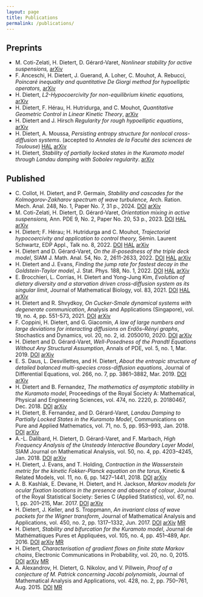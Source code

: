 ```yaml
---
layout: page
title: Publications
permalink: /publications/
---
```


## Preprints
- M. Coti-Zelati, H. Dietert, D. Gérard-Varet,
  *Nonlinear stability for active suspensions,*
  [arXiv](https://arxiv.org/abs/2404.01906)
- F. Anceschi, H. Dietert, J. Guerand, A. Loher, C. Mouhot, A. Rebucci,
  *Poincaré inequality and quantitative De Giorgi method for hypoelliptic operators,*
  [arXiv](https://arxiv.org/abs/2401.12194)
- H. Dietert,
  *L2-Hypocoercivity for non-equilibrium kinetic equations,*
  [arXiv](https://arxiv.org/abs/2310.13456)
- H. Dietert, F. Hérau, H. Hutridurga, and C. Mouhot,
  *Quantitative Geometric Control in Linear Kinetic Theory*,
  [arXiv](https://arxiv.org/abs/2209.09340)
- H. Dietert and J. Hirsch
  *Regularity for rough hypoelliptic equations*,
  [arXiv](https://arxiv.org/abs/2209.08077)
- H. Dietert, A. Moussa, *Persisting entropy structure for nonlocal
  cross-diffusion systems*.
  (accepted to *Annales de la Faculté des sciences de Toulouse*)
  [HAL](https://hal.archives-ouvertes.fr/hal-03103073)
  [arXiv](https://arxiv.org/abs/2101.02893)
- H. Dietert, *Stability of partially locked states in the Kuramoto
  model through Landau damping with Sobolev regularity*.
  [arXiv](https://arxiv.org/abs/1707.03475)

## Published
- C. Collot, H. Dietert, and P. Germain,
  *Stability and cascades for the Kolmogorov-Zakharov spectrum of wave turbulence,*
  Arch. Ration. Mech. Anal. 248, No. 1, Paper No. 7, 31 p., 2024.
  [DOI](https://doi.org/10.1007/s00205-023-01953-x)
  [arXiv](https://arxiv.org/abs/2208.00947)
- M. Coti-Zelati, H. Dietert, D. Gérard-Varet,
  *Orientation mixing in active suspensions,*
  Ann. PDE 9, No. 2, Paper No. 20, 53 p., 2023.
  [DOI](https://doi.org/10.1007/s40818-023-00163-8)
  [HAL](https://hal.science/hal-03723452)
  [arXiv](https://arxiv.org/abs/2207.08431)
- H. Dietert; F. Hérau; H. Hutridurga and C. Mouhot,
  *Trajectorial hypocoercivity and application to control theory,*
  Sémin. Laurent Schwartz, EDP Appl., Talk no. 8, 2022.
  [DOI](https://doi.org/10.5802/slsedp.156)
  [HAL](https://hal.archives-ouvertes.fr/hal-03852983)
  [arXiv](https://arxiv.org/abs/2210.13893)
- H. Dietert and D. Gérard-Varet, *On the ill-posedness of the triple deck model*,
  SIAM J. Math. Anal. 54, No. 2, 2611-2633, 2022.
  [DOI](https://doi.org/10.1137/21M1427401)
  [HAL](https://hal.archives-ouvertes.fr/hal-03216356)
  [arXiv](https://arxiv.org/abs/2105.02053)
- H. Dietert and J. Evans, *Finding the jump rate for fastest decay in
  the Goldstein-Taylor model*,
  J. Stat. Phys. 188, No. 1, 2022.
  [DOI](https://doi.org/10.1007/s10955-022-02925-3)
  [HAL](https://hal.archives-ouvertes.fr/hal-03171498)
  [arXiv](https://arxiv.org/abs/2103.10064)
- E. Brocchieri, L. Corrias, H. Dietert and Yong-Jung Kim,
  *Evolution of dietary diversity and a starvation driven cross-diffusion system
  as its singular limit*,
  Journal of Mathematical Biology, vol. 83,
  2021.
  [DOI](https://doi.org/10.1007/s00285-021-01679-y)
  [HAL](https://hal.archives-ouvertes.fr/hal-03013229)
  [arXiv](https://arxiv.org/abs/2011.10304)
- H. Dietert and R. Shvydkoy, *On Cucker-Smale dynamical systems with
  degenerate communication*,
  Analysis and Applications (Singapore), vol. 19, no. 4, pp. 551-573, 2021.
  [DOI](https://doi.org/10.1142/S0219530520500050)
  [arXiv](https://arxiv.org/abs/1903.00094)
- F. Coppini, H. Dietert, and G. Giacomin, *A law of large numbers and
  large deviations for interacting diffusions on Erdős–Rényi graphs*,
  Stochastics and Dynamics, vol. 20, no. 2, id. 2050010, 2020.
  [DOI](https://doi.org/10.1142/s0219493720500100)
  [arXiv](https://arxiv.org/abs/1807.10921)
- H. Dietert and D. Gérard-Varet, *Well-Posedness of the Prandtl
  Equations Without Any Structural Assumption*, Annals of PDE, vol. 5,
  no. 1, Mar. 2019.
  [DOI](https://doi.org/10.1007/s40818-019-0063-6)
  [arXiv](https://arxiv.org/abs/1809.11004)
- E. S. Daus, L. Desvillettes, and H. Dietert, *About the entropic
  structure of detailed balanced multi-species cross-diffusion
  equations*, Journal of Differential Equations, vol. 266, no. 7,
  pp. 3861–3882, Mar. 2019.
  [DOI](https://doi.org/10.1016/j.jde.2018.09.020)
  [arXiv](https://arxiv.org/abs/1803.09808)
- H. Dietert and B. Fernandez, *The mathematics of asymptotic
  stability in the Kuramoto model*, Proceedings of the Royal Society
  A: Mathematical, Physical and Engineering Sciences, vol. 474,
  no. 2220, p. 20180467, Dec. 2018.
  [DOI](https://doi.org/10.1098/rspa.2018.0467)
  [arXiv](https://arxiv.org/abs/1801.01309)
- H. Dietert, B. Fernandez, and D. Gérard-Varet, *Landau Damping to
  Partially Locked States in the Kuramoto Model*, Communications on
  Pure and Applied Mathematics, vol. 71, no. 5, pp. 953–993,
  Jan. 2018.
  [DOI](https://doi.org/10.1002/cpa.21741)
  [arXiv](https://arxiv.org/abs/1606.04470)
- A.-L. Dalibard, H. Dietert, D. Gérard-Varet, and F. Marbach, *High
  Frequency Analysis of the Unsteady Interactive Boundary Layer
  Model*, SIAM Journal on Mathematical Analysis, vol. 50, no. 4,
  pp. 4203–4245, Jan. 2018.
  [DOI](https://doi.org/10.1137/17m1157477)
  [arXiv](https://arxiv.org/abs/1710.04510)
- H. Dietert, J. Evans, and T. Holding, *Contraction in the
  Wasserstein metric for the kinetic Fokker-Planck equation on the
  torus*, Kinetic & Related Models, vol. 11, no. 6,
  pp. 1427–1441, 2018.
  [DOI](https://doi.org/10.3934/krm.2018056)
  [arXiv](http://arxiv.org/abs/1506.06173)
- A. B. Kashlak, E. Devane, H. Dietert, and H. Jackson, *Markov models
  for ocular fixation locations in the presence and absence of
  colour*, Journal of the Royal Statistical Society: Series C (Applied
  Statistics), vol. 67, no. 1, pp. 201–215, Mar. 2017.
  [DOI](https://doi.org/10.1111/rssc.12223)
  [arXiv](https://arxiv.org/abs/1604.06335)
- H. Dietert, J. Keller, and S. Troppmann, *An invariant class of wave
  packets for the Wigner transform*, Journal of Mathematical Analysis
  and Applications, vol. 450, no. 2, pp. 1317–1332, Jun. 2017.
  [DOI](https://doi.org/10.1016/j.jmaa.2016.12.041)
  [arXiv](https://arxiv.org/abs/1505.06192)
  [MR](http://www.ams.org/mathscinet-getitem?mr=3639103)
- H. Dietert, *Stability and bifurcation for the Kuramoto model*,
  Journal de Mathématiques Pures et Appliquées, vol. 105, no. 4,
  pp. 451–489, Apr. 2016.
  [DOI](http://dx.doi.org/10.1016/j.matpur.2015.11.001)
  [arXiv](http://arxiv.org/abs/1411.3752)
  [MR](http://www.ams.org/mathscinet-getitem?mr=3471147)
- H. Dietert, *Characterisation of gradient flows on finite state
  Markov chains*, Electronic Communications in Probability, vol. 20,
  no. 0, 2015.
  [DOI](http://dx.doi.org/10.1214/ECP.v20-3521)
  [arXiv](http://arxiv.org/abs/1405.2552)
  [MR](http://www.ams.org/mathscinet-getitem?mr=3327868)
- A. Alexandrov, H. Dietert, G. Nikolov, and V. Pillwein, *Proof of a
  conjecture of M. Patrick concerning Jacobi polynomials*, Journal of
  Mathematical Analysis and Applications, vol. 428, no. 2,
  pp. 750–761, Aug. 2015.
  [DOI](http://dx.doi.org/10.1016/j.jmaa.2015.03.037)
  [MR](http://www.ams.org/mathscinet-getitem?mr=3334944)
